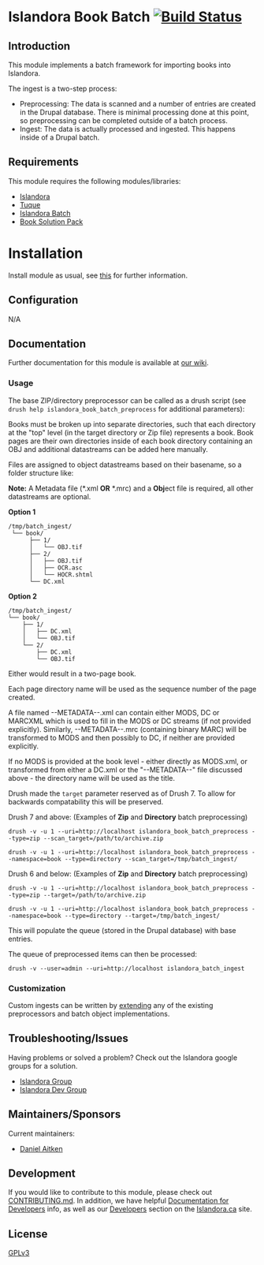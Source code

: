 # Islandora Book Batch [![Build Status](https://travis-ci.org/Islandora/islandora_batch.png?branch=7.x)](https://travis-ci.org/Islandora/islandora_batch)

## Introduction

This module implements a batch framework for importing books into Islandora.

The ingest is a two-step process:

* Preprocessing: The data is scanned and a number of entries are created in the
  Drupal database.  There is minimal processing done at this point, so preprocessing can
  be completed outside of a batch process.
* Ingest: The data is actually processed and ingested. This happens inside of
  a Drupal batch.

## Requirements

This module requires the following modules/libraries:

* [Islandora](https://github.com/islandora/islandora)
* [Tuque](https://github.com/islandora/tuque)
* [Islandora Batch](https://github.com/Islandora/islandora_batch)
* [Book Solution Pack](https://github.com/Islandora/islandora_solution_pack_book)


# Installation

Install module as usual, see [this](https://drupal.org/documentation/install/modules-themes/modules-7) for further information.

## Configuration

N/A

## Documentation

Further documentation for this module is available at [our wiki](https://wiki.duraspace.org/display/ISLANDORA/Islandora+Book+Batch).

### Usage

The base ZIP/directory preprocessor can be called as a drush script (see `drush help islandora_book_batch_preprocess` for additional parameters):

Books must be broken up into separate directories, such that each directory at the "top" level (in the target directory or Zip file) represents a book. Book pages are their own directories inside of each book directory containing an OBJ and additional datastreams can be added here manually.

Files are assigned to object datastreams based on their basename, so a folder structure like:

**Note:** A Metadata file (\*.xml **OR** \*.mrc) and a **Obj**ect file is required, all other datastreams are optional.

**Option 1**
```tree-view
/tmp/batch_ingest/
 └── book/
      ├── 1/
      │   └── OBJ.tif
      ├── 2/
      │   ├── OBJ.tif
      │   ├── OCR.asc
      │   └── HOCR.shtml
      └── DC.xml
```

**Option 2**
```tree-view
/tmp/batch_ingest/
└── book/
    ├── 1/
    │   ├── DC.xml
    │   └── OBJ.tif
    └── 2/
        ├── DC.xml
        └── OBJ.tif
```

Either would result in a two-page book.

Each page directory name will be used as the sequence number of the page created.

A file named --METADATA--.xml can contain either MODS, DC or MARCXML which is used to fill in the MODS or DC streams (if not provided explicitly). Similarly, --METADATA--.mrc (containing binary MARC) will be transformed to MODS and then possibly to DC, if neither are provided explicitly.

If no MODS is provided at the book level - either directly as MODS.xml, or transformed from either a DC.xml or the "--METADATA--" file discussed above - the directory name will be used as the title. 

Drush made the `target` parameter reserved as of Drush 7. To allow for backwards compatability this will be preserved.

Drush 7 and above: (Examples of **Zip** and **Directory** batch preprocessing)

`drush -v -u 1 --uri=http://localhost islandora_book_batch_preprocess --type=zip --scan_target=/path/to/archive.zip`

`drush -v -u 1 --uri=http://localhost islandora_book_batch_preprocess --namespace=book --type=directory --scan_target=/tmp/batch_ingest/`

Drush 6 and below: (Examples of **Zip** and **Directory** batch preprocessing)

`drush -v -u 1 --uri=http://localhost islandora_book_batch_preprocess --type=zip --target=/path/to/archive.zip`

`drush -v -u 1 --uri=http://localhost islandora_book_batch_preprocess --namespace=book --type=directory --target=/tmp/batch_ingest/`

This will populate the queue (stored in the Drupal database) with base entries.

The queue of preprocessed items can then be processed:

`drush -v --user=admin --uri=http://localhost islandora_batch_ingest`

### Customization

Custom ingests can be written by [extending](https://github.com/Islandora/islandora_batch/wiki/How-To-Extend) any of the existing preprocessors and batch object implementations.

## Troubleshooting/Issues

Having problems or solved a problem? Check out the Islandora google groups for a solution.

* [Islandora Group](https://groups.google.com/forum/?hl=en&fromgroups#!forum/islandora)
* [Islandora Dev Group](https://groups.google.com/forum/?hl=en&fromgroups#!forum/islandora-dev)

## Maintainers/Sponsors

Current maintainers:

* [Daniel Aitken](https://github.com/qadan)

## Development

If you would like to contribute to this module, please check out [CONTRIBUTING.md](CONTRIBUTING.md). In addition, we have helpful [Documentation for Developers](https://github.com/Islandora/islandora/wiki#wiki-documentation-for-developers) info, as well as our [Developers](http://islandora.ca/developers) section on the [Islandora.ca](http://islandora.ca) site.

## License

[GPLv3](http://www.gnu.org/licenses/gpl-3.0.txt)
